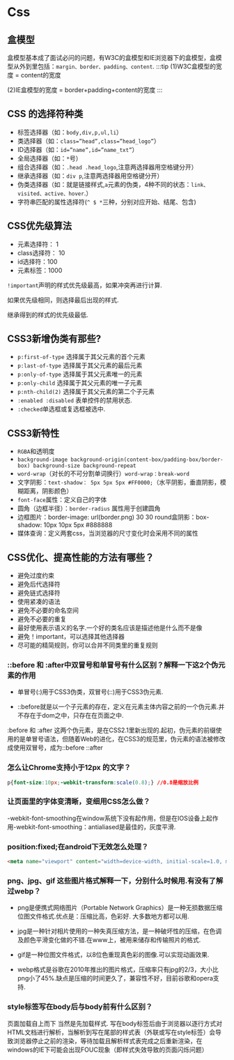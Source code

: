 # Css
## 盒模型
盒模型基本成了面试必问的问题，有W3C的盒模型和IE浏览器下的盒模型，盒模型从外到里包括：`margin、border、padding、content`.
:::tip
(1)W3C盒模型的宽度 = content的宽度

(2)IE盒模型的宽度 = border+padding+content的宽度
:::

## CSS 的选择符种类
- 标签选择器（如：`body,div,p,ul,li`）
- 类选择器（如：`class=”head”,class=”head_logo”`）
- ID选择器（如：`id=”name”,id=”name_txt”`）
- 全局选择器（如：`*`号）
- 组合选择器（如：`.head .head_logo`,注意两选择器用空格键分开）
- 继承选择器（如：`div p`,注意两选择器用空格键分开）
- 伪类选择器（如：就是链接样式,`a`元素的伪类，4种不同的状态：`link、visited、active、hover`.）
- 字符串匹配的属性选择符(`^ $ *`三种，分别对应开始、结尾、包含)
## CSS优先级算法
- 元素选择符： 1
- class选择符： 10
- id选择符：100
- 元素标签：1000

`!important`声明的样式优先级最高，如果冲突再进行计算.

如果优先级相同，则选择最后出现的样式.

继承得到的样式的优先级最低.

## CSS3新增伪类有那些?
- `p:first-of-type` 选择属于其父元素的首个元素
- `p:last-of-type` 选择属于其父元素的最后元素
- `p:only-of-type` 选择属于其父元素唯一的元素
- `p:only-child` 选择属于其父元素的唯一子元素
- `p:nth-child(2)` 选择属于其父元素的第二个子元素
- `:enabled :disabled` 表单控件的禁用状态.
- `:checked`单选框或复选框被选中.

## CSS3新特性
- `RGBA`和透明度
- `background-image background-origin(content-box/padding-box/border-box) background-size background-repeat`
- `word-wrap`（对长的不可分割单词换行）`word-wrap：break-word`
- 文字阴影：`text-shadow： 5px 5px 5px #FF0000;`（水平阴影，垂直阴影，模糊距离，阴影颜色）
- `font-face`属性：定义自己的字体
- 圆角（边框半径）：`border-radius` 属性用于创建圆角
- 边框图片：border-image: url(border.png) 30 30 round盒阴影：box-shadow: 10px 10px 5px #888888
- 媒体查询：定义两套css，当浏览器的尺寸变化时会采用不同的属性

## CSS优化、提高性能的方法有哪些？
- 避免过度约束
- 避免后代选择符
- 避免链式选择符
- 使用紧凑的语法
- 避免不必要的命名空间
- 避免不必要的重复
- 最好使用表示语义的名字.一个好的类名应该是描述他是什么而不是像
- 避免！important，可以选择其他选择器
- 尽可能的精简规则，你可以合并不同类里的重复规则

### ::before 和 :after中双冒号和单冒号有什么区别？解释一下这2个伪元素的作用
- 单冒号(:)用于CSS3伪类，双冒号(::)用于CSS3伪元素.

- ::before就是以一个子元素的存在，定义在元素主体内容之前的一个伪元素.并不存在于dom之中，只存在在页面之中.

:before 和 :after 这两个伪元素，是在CSS2.1里新出现的.起初，伪元素的前缀使用的是单冒号语法，但随着Web的进化，在CSS3的规范里，伪元素的语法被修改成使用双冒号，成为::before ::after
### 怎么让Chrome支持小于12px 的文字？
```css
p{font-size:10px;-webkit-transform:scale(0.8);} //0.8是缩放比例
```
### 让页面里的字体变清晰，变细用CSS怎么做？
-webkit-font-smoothing在window系统下没有起作用，但是在IOS设备上起作用-webkit-font-smoothing：antialiased是最佳的，灰度平滑.

### position:fixed;在android下无效怎么处理？
```html
<meta name="viewport" content="width=device-width, initial-scale=1.0, maximum-scale=1.0, minimum-scale=1.0, user-scalable=no"/>
```

### png、jpg、gif 这些图片格式解释一下，分别什么时候用.有没有了解过webp？
- png是便携式网络图片（Portable Network Graphics）是一种无损数据压缩位图文件格式.优点是：压缩比高，色彩好. 大多数地方都可以用.

- jpg是一种针对相片使用的一种失真压缩方法，是一种破坏性的压缩，在色调及颜色平滑变化做的不错.在www上，被用来储存和传输照片的格式.

- gif是一种位图文件格式，以8位色重现真色彩的图像.可以实现动画效果.

- webp格式是谷歌在2010年推出的图片格式，压缩率只有jpg的2/3，大小比png小了45%.缺点是压缩的时间更久了，兼容性不好，目前谷歌和opera支持.

### style标签写在body后与body前有什么区别？
页面加载自上而下 当然是先加载样式.
写在body标签后由于浏览器以逐行方式对HTML文档进行解析，当解析到写在尾部的样式表（外联或写在style标签）会导致浏览器停止之前的渲染，等待加载且解析样式表完成之后重新渲染，在windows的IE下可能会出现FOUC现象（即样式失效导致的页面闪烁问题）

 <Vssue title="interview-css" />

